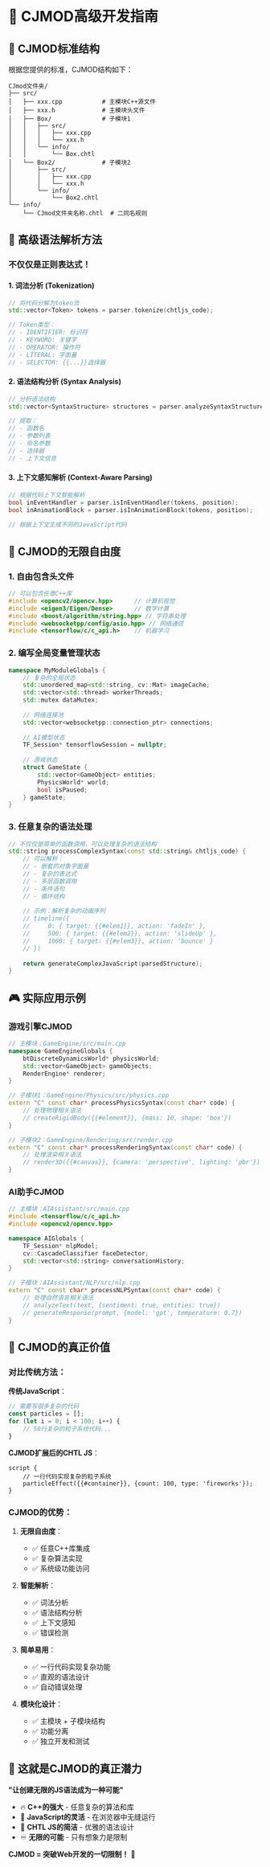 # 🚀 CJMOD高级开发指南

## 🎯 **CJMOD标准结构**

根据您提供的标准，CJMOD结构如下：

```
CJmod文件夹/
├── src/
│   ├── xxx.cpp           # 主模块C++源文件
│   ├── xxx.h             # 主模块头文件
│   ├── Box/              # 子模块1
│   │   ├── src/
│   │   │   ├── xxx.cpp
│   │   │   └── xxx.h
│   │   └── info/
│   │       └── Box.chtl
│   └── Box2/             # 子模块2
│       ├── src/
│       │   ├── xxx.cpp
│       │   └── xxx.h
│       └── info/
│           └── Box2.chtl
└── info/
    └── CJmod文件夹名称.chtl  # 二同名规则
```

## 🔧 **高级语法解析方法**

### **不仅仅是正则表达式！**

#### 1. **词法分析 (Tokenization)**
```cpp
// 将代码分解为token流
std::vector<Token> tokens = parser.tokenize(chtljs_code);

// Token类型：
// - IDENTIFIER: 标识符
// - KEYWORD: 关键字  
// - OPERATOR: 操作符
// - LITERAL: 字面量
// - SELECTOR: {{...}}选择器
```

#### 2. **语法结构分析 (Syntax Analysis)**
```cpp
// 分析语法结构
std::vector<SyntaxStructure> structures = parser.analyzeSyntaxStructure(tokens);

// 提取：
// - 函数名
// - 参数列表
// - 命名参数
// - 选择器
// - 上下文信息
```

#### 3. **上下文感知解析 (Context-Aware Parsing)**
```cpp
// 根据代码上下文智能解析
bool inEventHandler = parser.isInEventHandler(tokens, position);
bool inAnimationBlock = parser.isInAnimationBlock(tokens, position);

// 根据上下文生成不同的JavaScript代码
```

## 💪 **CJMOD的无限自由度**

### **1. 自由包含头文件**
```cpp
// 可以包含任意C++库
#include <opencv2/opencv.hpp>      // 计算机视觉
#include <eigen3/Eigen/Dense>      // 数学计算
#include <boost/algorithm/string.hpp> // 字符串处理
#include <websocketpp/config/asio.hpp> // 网络通信
#include <tensorflow/c/c_api.h>    // 机器学习
```

### **2. 编写全局变量管理状态**
```cpp
namespace MyModuleGlobals {
    // 复杂的全局状态
    std::unordered_map<std::string, cv::Mat> imageCache;
    std::vector<std::thread> workerThreads;
    std::mutex dataMutex;
    
    // 网络连接池
    std::vector<websocketpp::connection_ptr> connections;
    
    // AI模型状态
    TF_Session* tensorflowSession = nullptr;
    
    // 游戏状态
    struct GameState {
        std::vector<GameObject> entities;
        PhysicsWorld* world;
        bool isPaused;
    } gameState;
}
```

### **3. 任意复杂的语法处理**
```cpp
// 不仅仅是简单的函数调用，可以处理复杂的语法结构
std::string processComplexSyntax(const std::string& chtljs_code) {
    // 可以解析：
    // - 嵌套的对象字面量
    // - 复杂的表达式
    // - 多层函数调用
    // - 条件语句
    // - 循环结构
    
    // 示例：解析复杂的动画序列
    // timeline({
    //     0: { target: {{#elem1}}, action: 'fadeIn' },
    //     500: { target: {{#elem2}}, action: 'slideUp' },
    //     1000: { target: {{#elem3}}, action: 'bounce' }
    // })
    
    return generateComplexJavaScript(parsedStructure);
}
```

## 🎮 **实际应用示例**

### **游戏引擎CJMOD**
```cpp
// 主模块：GameEngine/src/main.cpp
namespace GameEngineGlobals {
    btDiscreteDynamicsWorld* physicsWorld;
    std::vector<GameObject> gameObjects;
    RenderEngine* renderer;
}

// 子模块1：GameEngine/Physics/src/physics.cpp
extern "C" const char* processPhysicsSyntax(const char* code) {
    // 处理物理相关语法
    // createRigidBody({{#element}}, {mass: 10, shape: 'box'})
}

// 子模块2：GameEngine/Rendering/src/render.cpp  
extern "C" const char* processRenderingSyntax(const char* code) {
    // 处理渲染相关语法
    // render3D({{#canvas}}, {camera: 'perspective', lighting: 'pbr'})
}
```

### **AI助手CJMOD**
```cpp
// 主模块：AIAssistant/src/main.cpp
#include <tensorflow/c/c_api.h>
#include <opencv2/opencv.hpp>

namespace AIGlobals {
    TF_Session* nlpModel;
    cv::CascadeClassifier faceDetector;
    std::vector<std::string> conversationHistory;
}

// 子模块：AIAssistant/NLP/src/nlp.cpp
extern "C" const char* processNLPSyntax(const char* code) {
    // 处理自然语言相关语法
    // analyzeText(text, {sentiment: true, entities: true})
    // generateResponse(prompt, {model: 'gpt', temperature: 0.7})
}
```

## 🌟 **CJMOD的真正价值**

### **对比传统方法**：

**传统JavaScript**：
```javascript
// 需要写很多复杂的代码
const particles = [];
for (let i = 0; i < 100; i++) {
    // 50行复杂的粒子系统代码...
}
```

**CJMOD扩展后的CHTL JS**：
```chtl
script {
    // 一行代码实现复杂的粒子系统
    particleEffect({{#container}}, {count: 100, type: 'fireworks'});
}
```

### **CJMOD的优势**：

1. **无限自由度**：
   - ✅ 任意C++库集成
   - ✅ 复杂算法实现
   - ✅ 系统级功能访问

2. **智能解析**：
   - ✅ 词法分析
   - ✅ 语法结构分析  
   - ✅ 上下文感知
   - ✅ 错误检测

3. **简单易用**：
   - ✅ 一行代码实现复杂功能
   - ✅ 直观的语法设计
   - ✅ 自动错误处理

4. **模块化设计**：
   - ✅ 主模块 + 子模块结构
   - ✅ 功能分离
   - ✅ 独立开发和测试

## 🎊 **这就是CJMOD的真正潜力**

**"让创建无限的JS语法成为一种可能"**

- 🔥 **C++的强大** - 任意复杂的算法和库
- 🎯 **JavaScript的灵活** - 在浏览器中无缝运行  
- 🚀 **CHTL JS的简洁** - 优雅的语法设计
- ♾️ **无限的可能** - 只有想象力是限制

**CJMOD = 突破Web开发的一切限制！** 🌟